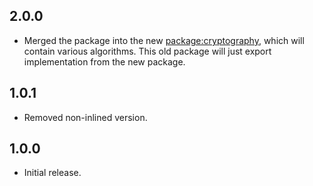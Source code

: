 ## 2.0.0
* Merged the package into the new [package:cryptography](https://pub.dev/packages/cryptography),
  which will contain various algorithms. This old package will just export implementation from the
  new package.

## 1.0.1

* Removed non-inlined version.

## 1.0.0

* Initial release.